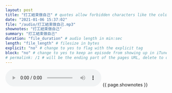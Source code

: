 ```yaml
---
layout: post
title: "打工結束做自己" # quotes allow forbidden characters like the colon
date: "2021-01-06 15:37:02"
file: "/audio/打工結束做自己.mp3"
shownotes: "打工結束做自己"
summary: "打工結束做自己"
duration: "file_duration" # audio length in min:sec
length: "file_length" # filesize in bytes
explicit: "no" # change to yes to flag with the explicit tag
block: "no" # change to yes to keep an episode from showing up in iTunes
# permalink: /1 # will be the ending part of the pages URL, delete to default to the title
---
```


<audio controls>
<source src="{{site.url}}{{site.baseurl}}{{ page.file }}" type="audio/x-mp3">
Your browser does not support the audio element.
</audio>
{{ page.shownotes }}
